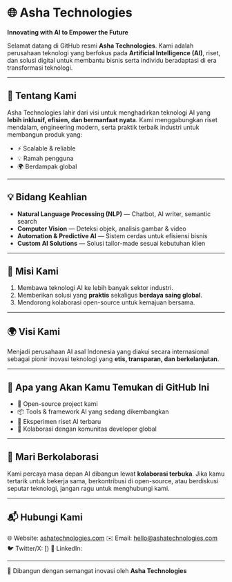 # 🌐 Asha Technologies

**Innovating with AI to Empower the Future**

Selamat datang di GitHub resmi **Asha Technologies**.
Kami adalah perusahaan teknologi yang berfokus pada **Artificial Intelligence (AI)**, riset, dan solusi digital untuk membantu bisnis serta individu beradaptasi di era transformasi teknologi.

---

## 🚀 Tentang Kami

Asha Technologies lahir dari visi untuk menghadirkan teknologi AI yang **lebih inklusif, efisien, dan bermanfaat nyata**.
Kami menggabungkan riset mendalam, engineering modern, serta praktik terbaik industri untuk membangun produk yang:

* ⚡ Scalable & reliable
* 💡 Ramah pengguna
* 🌍 Berdampak global

---

## 💡 Bidang Keahlian

* **Natural Language Processing (NLP)** — Chatbot, AI writer, semantic search
* **Computer Vision** — Deteksi objek, analisis gambar & video
* **Automation & Predictive AI** — Sistem cerdas untuk efisiensi bisnis
* **Custom AI Solutions** — Solusi tailor-made sesuai kebutuhan klien

---

## 🔬 Misi Kami

1. Membawa teknologi AI ke lebih banyak sektor industri.
2. Memberikan solusi yang **praktis** sekaligus **berdaya saing global**.
3. Mendorong kolaborasi open-source untuk kemajuan bersama.

---

## 🌍 Visi Kami

Menjadi perusahaan AI asal Indonesia yang diakui secara internasional sebagai pionir inovasi teknologi yang **etis, transparan, dan berkelanjutan**.

---

## 📂 Apa yang Akan Kamu Temukan di GitHub Ini

* 🔗 Open-source project kami
* 📦 Tools & framework AI yang sedang dikembangkan
* 🧪 Eksperimen riset AI terbaru
* 🤝 Kolaborasi dengan komunitas developer global

---

## 🤝 Mari Berkolaborasi

Kami percaya masa depan AI dibangun lewat **kolaborasi terbuka**.
Jika kamu tertarik untuk bekerja sama, berkontribusi di open-source, atau berdiskusi seputar teknologi, jangan ragu untuk menghubungi kami.

---

## 📬 Hubungi Kami

🌐 Website: [ashatechnologies.com](https://Avionix.id)
✉️ Email: [hello@ashatechnologies.com](mailto:hmail@avionix.id)
🐦 Twitter/X: [)
💼 LinkedIn: 

---

💙 Dibangun dengan semangat inovasi oleh **Asha Technologies**
